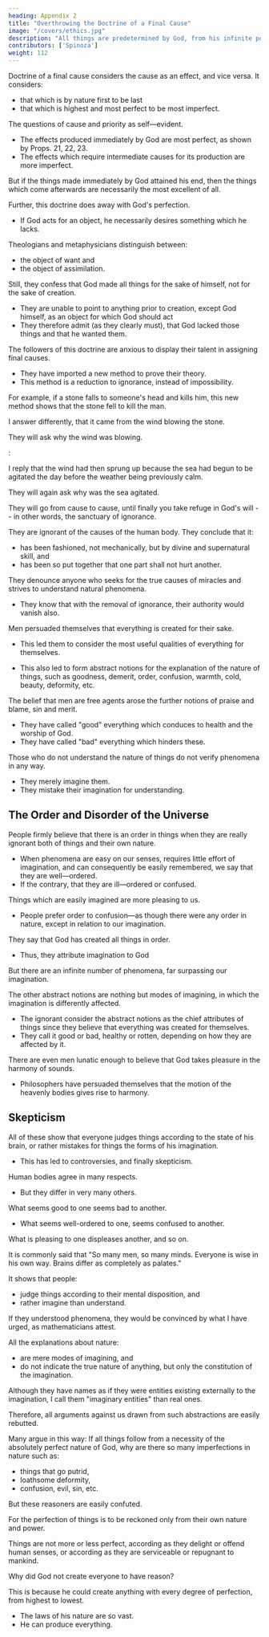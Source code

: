```yaml
---
heading: Appendix 2
title: "Overthrowing the Doctrine of a Final Cause"
image: "/covers/ethics.jpg"
description: "All things are predetermined by God, from his infinite power and not from his free will"
contributors: ['Spinoza']
weight: 112
---
```



Doctrine of a final cause considers the cause as an effect, and vice versa. It considers:
- that which is by nature first to be last
- that which is highest and most perfect to be most imperfect.

The questions of cause and priority as self—evident.
- The effects produced immediately by God are most perfect, as shown by Props. 21, 22, 23.
- The effects which require intermediate causes for its production are more imperfect.

But if the things made immediately by God attained his end, then the things which come afterwards are necessarily the most excellent of all.
<!-- , for the sake of which the first were made, are  -->

Further, this doctrine does away with God's perfection.
- If God acts for an object, he necessarily desires something which he lacks.

Theologians and metaphysicians distinguish between:
- the object of want and
- the object of assimilation.

Still, they confess that God made all things for the sake of himself, not for the sake of creation.
- They are unable to point to anything prior to creation, except God himself, as an object for which God should act
- They therefore admit (as they clearly must), that God lacked those things and that he wanted them.

The followers of this doctrine are anxious to display their talent in assigning final causes.
- They have imported a new method to prove their theory.
- This method is a reduction to ignorance, instead of impossibility.

<!-- Thus, showing that they have no other method of exhibiting their doctrine. -->

For example, if a stone falls to someone's head and kills him, this new method shows that the stone fell to kill the man.

I answer differently, that it came from the wind blowing the stone. 

They will ask why the wind was blowing.

<!-- reply that 
For, if it had not by God's will fallen with that object, how could so many circumstances (and there are often many concurrent circumstances) have all happened together by chance?

Perhaps you will answer that the event is due to the facts that , and the man was walking that way.

They will insist=  "But why was the wind blowing, and why was the man at that very time walking that way?"
If you again answer, that -->:

I reply that the wind had then sprung up because the sea had begun to be agitated the day before the weather being previously calm.

<!--  and
- the man had been invited by a friend, -->

They will again ask why was the sea agitated.
<!-- , and why was the man invited at that time?" -->

They will go from cause to cause, until finally you take refuge in God's will -- in other words, the sanctuary of ignorance.

<!-- So, again, when they survey the frame of the human body, they are amazed. -->

They are ignorant of the causes of the human body. They conclude that it: 
- has been fashioned, not mechanically, but by divine and supernatural skill, and
- has been so put together that one part shall not hurt another.

 <!-- as an intelligent being, and not to gaze at them like a fool, is set down and  -->

They denounce anyone who seeks for the true causes of miracles and strives to understand natural phenomena.
 <!-- as an impious heretic by those, whom the masses adore as the interpreters of nature and the gods. -->
- They know that with the removal of ignorance, their authority would vanish also.
<!-- the wonder which forms their only available means for proving and preserving  -->

Men persuaded themselves that everything is created for their sake.
- This led them to consider the most useful qualities of everything for themselves.
<!-- , and
- to account those things the best of all which have the most beneficial effect on mankind. -->
- This also led to form abstract notions for the explanation of the nature of things, such as goodness, demerit, order, confusion, warmth, cold, beauty, deformity, etc.

The belief that men are free agents arose the further notions of praise and blame, sin and merit.

<!-- I will speak of these latter in the chapter on human nature.
I will briefly explain the former here. -->

- They have called "good" everything which conduces to health and the worship of God.
- They have called "bad" everything which hinders these.

Those who do not understand the nature of things do not verify phenomena in any way.
- They merely imagine them.
- They mistake their imagination for understanding.


## The Order and Disorder of the Universe

People firmly believe that there is an order in things when they are really ignorant both of things and their own nature.
- When phenomena are easy on our senses, requires little effort of imagination, and can consequently be easily remembered, we say that they are well—ordered.
- If the contrary, that they are ill—ordered or confused.

Things which are easily imagined are more pleasing to us.
- People prefer order to confusion—as though there were any order in nature, except in relation to our imagination.

They say that God has created all things in order.
- Thus, they attribute imagination to God
<!-- , unless they would have it that God foresaw human imagination, and arranged everything, so that it should be most easily imagined. -->

<!-- If this is their theory, they would not, perhaps, be daunted by the fact that we find  -->

But there are an infinite number of phenomena, far surpassing our imagination.
<!-- , and very many others which confound its weakness. -->

The other abstract notions are nothing but modes of imagining, in which the imagination is differently affected.
- The ignorant consider the abstract notions as the chief attributes of things since they believe that everything was created for themselves.
- They call it good or bad, healthy or rotten, depending on how they are affected by it.

<!-- For instance, if the motion which objects we see communicate to our nerves were conducive to health, the objects causing it are styled beautiful.

If a contrary motion were excited, they are styled ugly. -->

<!-- Things which are perceived through our sense of smell are styled fragrant or fetid.

If through our taste, sweet or bitter, full-flavored or insipid.
If through our touch, hard or soft, rough or smooth, etc.

Whatsoever affects our ears is said to give rise to noise, sound, or harmony. -->

There are even men lunatic enough to believe that God takes pleasure in the harmony of sounds. 
- Philosophers have persuaded themselves that the motion of the heavenly bodies gives rise to harmony.


## Skepticism 

All of these show that everyone judges things according to the state of his brain, or rather mistakes for things the forms of his imagination.
- This has led to controversies, and finally skepticism.

Human bodies agree in many respects.
- But they differ in very many others.

What seems good to one seems bad to another.
- What seems well-ordered to one, seems confused to another.

What is pleasing to one displeases another, and so on.

It is commonly said that "So many men, so many minds. Everyone is wise in his own way. Brains differ as completely as palates."

It shows that people:
- judge things according to their mental disposition, and
- rather imagine than understand.

If they understood phenomena, they would be convinced by what I have urged, as mathematicians attest.

All the explanations about nature: 
- are mere modes of imagining, and
- do not indicate the true nature of anything, but only the constitution of the imagination.

Although they have names as if they were entities existing externally to the imagination, I call them "imaginary entities" than real ones.

Therefore, all arguments against us drawn from such abstractions are easily rebutted.

Many argue in this way: If all things follow from a necessity of the absolutely perfect nature of God, why are there so many imperfections in nature such as:
- things that go putrid,
- loathsome deformity,
- confusion, evil, sin, etc.

But these reasoners are easily confuted.

For the perfection of things is to be reckoned only from their own nature and power.

Things are not more or less perfect, according as they delight or offend human senses, or according as they are serviceable or repugnant to mankind.

Why did God not create everyone to have reason? 

This is because he could create anything with every degree of perfection, from highest to lowest.
- The laws of his nature are so vast.
- He can produce everything.

<!--  conceivable by an infinite intelligence, as 
I have shown in Prop. 16. -->

